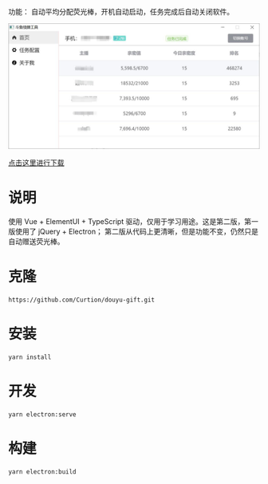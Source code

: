 功能： 自动平均分配荧光棒，开机自动启动，任务完成后自动关闭软件。

![](./doc/img.jpg)

[点击这里进行下载](https://github.com/Curtion/douyu-gift/releases)

# 说明

使用 Vue + ElementUI + TypeScript 驱动，仅用于学习用途。这是第二版，第一版使用了 jQuery + Electron；
第二版从代码上更清晰，但是功能不变，仍然只是自动赠送荧光棒。

# 克隆

`https://github.com/Curtion/douyu-gift.git`

# 安装

`yarn install`

# 开发

`yarn electron:serve`

# 构建

`yarn electron:build`
